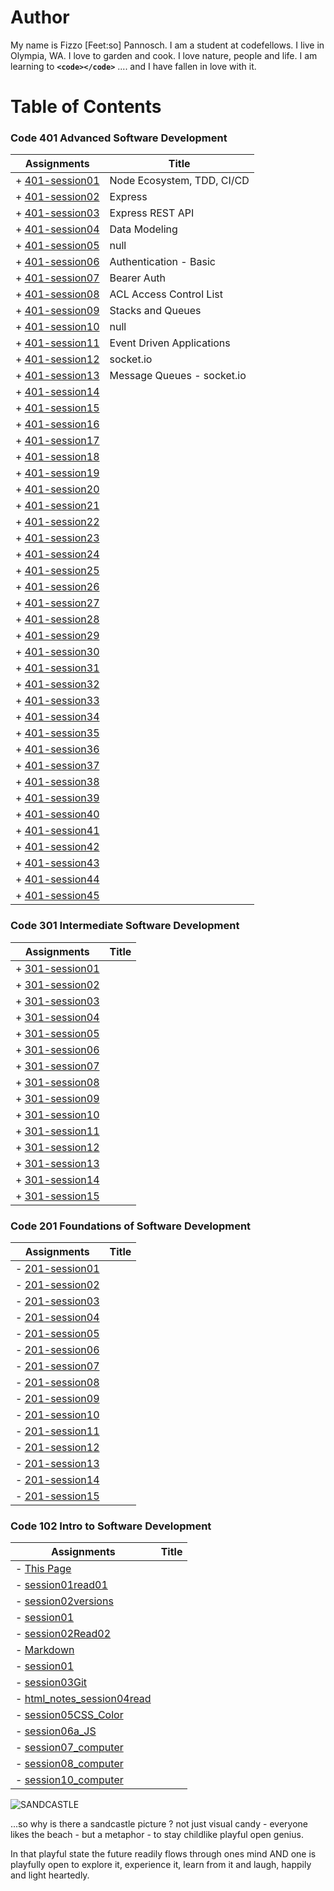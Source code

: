 # Author

My name is Fizzo [Feet:so] Pannosch. I am a student at codefellows. I live in Olympia, WA. I love to garden and cook. I love nature, people and life. I am learning to **`<code></code>`** .... and I have fallen in love with it.

# Table of Contents

### Code 401 Advanced Software Development

| Assignments                               | Title                      |
| ----------------------------------------- | -------------------------- |
| + [401-session01](/401/401-session-01.md) | Node Ecosystem, TDD, CI/CD |
| + [401-session02](/401/401-session-02.md) | Express                    |
| + [401-session03](/401/401-session-03.md) | Express REST API           |
| + [401-session04](/401/401-session-04.md) | Data Modeling              |
| + [401-session05](/401/401-session-05.md) | null                       |
| + [401-session06](/401/401-session-06.md) | Authentication - Basic     |
| + [401-session07](/401/401-session-07.md) | Bearer Auth                |
| + [401-session08](/401/401-session-08.md) | ACL Access Control List    |
| + [401-session09](/401/401-session-09.md) | Stacks and Queues          |
| + [401-session10](/401/401-session-10.md) | null                       |
| + [401-session11](/401/401-session-11.md) | Event Driven Applications  |
| + [401-session12](/401/401-session-12.md) | socket.io                  |
| + [401-session13](/401/401-session-13.md) | Message Queues - socket.io |
| + [401-session14](/401/401-session-14.md) |
| + [401-session15](/401/401-session-15.md) |
| + [401-session16](/401/401-session-16.md) |
| + [401-session17](/401/401-session-17.md) |
| + [401-session18](/401/401-session-18.md) |
| + [401-session19](/401/401-session-19.md) |
| + [401-session20](/401/401-session-20.md) |
| + [401-session21](/401/401-session-21.md) |
| + [401-session22](/401/401-session-22.md) |
| + [401-session23](/401/401-session-23.md) |
| + [401-session24](/401/401-session-24.md) |
| + [401-session25](/401/401-session-25.md) |
| + [401-session26](/401/401-session-26.md) |
| + [401-session27](/401/401-session-27.md) |
| + [401-session28](/401/401-session-28.md) |
| + [401-session29](/401/401-session-29.md) |
| + [401-session30](/401/401-session-30.md) |
| + [401-session31](/401/401-session-31.md) |
| + [401-session32](/401/401-session-32.md) |
| + [401-session33](/401/401-session-33.md) |
| + [401-session34](/401/401-session-34.md) |
| + [401-session35](/401/401-session-35.md) |
| + [401-session36](/401/401-session-36.md) |
| + [401-session37](/401/401-session-37.md) |
| + [401-session38](/401/401-session-38.md) |
| + [401-session39](/401/401-session-39.md) |
| + [401-session40](/401/401-session-40.md) |
| + [401-session41](/401/401-session-41.md) |
| + [401-session42](/401/401-session-42.md) |
| + [401-session43](/401/401-session-43.md) |
| + [401-session44](/401/401-session-44.md) |
| + [401-session45](/401/401-session-45.md) |

### Code 301 Intermediate Software Development

| Assignments                               | Title |
| ----------------------------------------- | ----- |
| + [301-session01](/301/301-session-01.md) |
| + [301-session02](/301/301-session-02.md) |
| + [301-session03](/301/301-session-03.md) |
| + [301-session04](/301/301-session-04.md) |
| + [301-session05](/301/301-session-05.md) |
| + [301-session06](/301/301-session-06.md) |
| + [301-session07](/301/301-session-07.md) |
| + [301-session08](/301/301-session-08.md) |
| + [301-session09](/301/301-session-09.md) |
| + [301-session10](/301/301-session-10.md) |
| + [301-session11](/301/301-session-11.md) |
| + [301-session12](/301/301-session-12.md) |
| + [301-session13](/301/301-session-13.md) |
| + [301-session14](/301/301-session-14.md) |
| + [301-session15](/301/301-session-15.md) |

### Code 201 Foundations of Software Development

| Assignments                               | Title |
| ----------------------------------------- | ----- |
| - [201-session01](/201/201-session-01.md) |
| - [201-session02](/201/201-session-02.md) |
| - [201-session03](/201/201-session-03.md) |
| - [201-session04](/201/201-session-04.md) |
| - [201-session05](/201/201-session-05.md) |
| - [201-session06](/201/201-session-06.md) |
| - [201-session07](/201/201-session-07.md) |
| - [201-session08](/201/201-session-08.md) |
| - [201-session09](/201/201-session-09.md) |
| - [201-session10](/201/201-session-10.md) |
| - [201-session11](/201/201-session-11.md) |
| - [201-session12](/201/201-session-12.md) |
| - [201-session13](/201/201-session-13.md) |
| - [201-session14](/201/201-session-14.md) |
| - [201-session15](/201/201-session-15.md) |

### Code 102 Intro to Software Development

| Assignments                                            | Title |
| ------------------------------------------------------ | ----- |
| - [This Page](/102/README.md)                          |
| - [session01read01](/102/session01read01.md)           |
| - [session02versions](/102/session02.md)               |
| - [session01](/102/session01.md)                       |
| - [session02Read02](/102/session02Read02.md)           |
| - [Markdown](/102/markdownLecture01.md)                |
| - [session01](/102/session01.md)                       |
| - [session03Git](/102/session03git.md)                 |
| - [html_notes_session04read](/102/session04reading.md) |
| - [session05CSS_Color](/102/session05CSS.md)           |
| - [session06a_JS](/102/session06aJS.md)                |
| - [session07_computer](/102/session07.md)              |
| - [session08_computer](/102/session08Loops.md)         |
| - [session10_computer](/102/session10.md)              |

<!-- ### Code 401 Advanced Software Development -->

![SANDCASTLE](https://www.chooseyourmetaphor.com/wp-content/uploads/2015/03/sandcastle3.jpg)

...so why is there a sandcastle picture ? not just visual candy - everyone likes the beach - but a metaphor - to stay childlike playful open genius.

In that playful state the future readily flows through ones mind AND one is playfully open to explore it, experience it, learn from it and laugh, happily and light heartedly.
